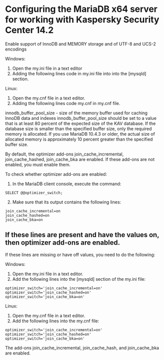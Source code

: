 # Configuring the MariaDB x64 server for working with Kaspersky Security Center 14.2 # 
Enable support of InnoDB and MEMORY storage and of UTF-8 and UCS-2 encodings

Windows: 
1. Open the my.ini file in a text editor
2. Adding the following lines code in my.ini file into into the [mysqld] section. 

Linux: 
1. Open the my.cnf file in a text editor.
2. Adding the following lines code my.cnf in my.cnf file.

innodb_buffer_pool_size - size of the memory buffer used for caching InnoDB data and indexes
innodb_buffer_pool_size should be set to a value that is at least 80 percent of the expected size of the KAV database. If the database size is smaller than the specified buffer size, only the required memory is allocated. If you use MariaDB 10.4.3 or older, the actual size of allocated memory is approximately 10 percent greater than the specified buffer size.

By default, the optimizer add-ons join_cache_incremental, join_cache_hashed, join_cache_bka are enabled. If these add-ons are not enabled, you must enable them.

To check whether optimizer add-ons are enabled:

1. In the MariaDB client console, execute the command:
```
SELECT @@optimizer_switch;
```
2. Make sure that its output contains the following lines:
```
join_cache_incremental=on
join_cache_hashed=on
join_cache_bka=on
```
If these lines are present and have the values on, then optimizer add-ons are enabled.
--------------------------------------------------------------------------------------
If these lines are missing or have off values, you need to do the following:

Windows:
1. Open the my.ini file in a text editor.
2. Add the following lines into the [mysqld] section of the my.ini file:
```
optimizer_switch='join_cache_incremental=on'
optimizer_switch='join_cache_hashed=on'
optimizer_switch='join_cache_bka=on'
```
Linux:
1. Open the my.cnf file in a text editor.
2. Add the following lines into the my.cnf file:
```
optimizer_switch='join_cache_incremental=on'
optimizer_switch='join_cache_hashed=on'
optimizer_switch='join_cache_bka=on'
```
The add-ons join_cache_incremental, join_cache_hash, and join_cache_bka are enabled.

